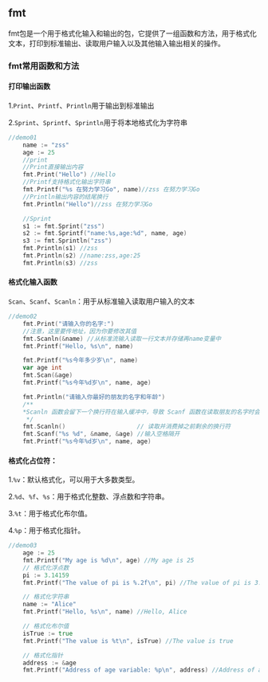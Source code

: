 ## fmt

fmt包是一个用于格式化输入和输出的包，它提供了一组函数和方法，用于格式化文本，打印到标准输出、读取用户输入以及其他输入输出相关的操作。

### fmt常用函数和方法

#### 打印输出函数

1.`Print`、`Printf`、`Println`用于输出到标准输出

2.`Sprint`、`Sprintf`、`Sprintln`用于将本地格式化为字符串

```go
//demo01
	name := "zss"
	age := 25
	//print
	//Print直接输出内容
	fmt.Print("Hello") //Hello
	//Printf支持格式化输出字符串
	fmt.Printf("%s 在努力学习Go", name)//zss 在努力学习Go
	//Println输出内容的结尾换行
	fmt.Println("Hello")//zss 在努力学习Go

	//Sprint
	s1 := fmt.Sprint("zss")
	s2 := fmt.Sprintf("name:%s,age:%d", name, age)
	s3 := fmt.Sprintln("zss")
	fmt.Println(s1) //zss
	fmt.Println(s2) //name:zss,age:25
	fmt.Println(s3) //zss
```

#### 格式化输入函数

`Scan`、`Scanf`、`Scanln`：用于从标准输入读取用户输入的文本

```go
//demo02
	fmt.Print("请输入你的名字:")
	//注意，这里要传地址，因为你要修改其值
	fmt.Scanln(&name) //从标准流输入读取一行文本并存储再name变量中
	fmt.Printf("Hello, %s\n", name)

	fmt.Printf("%s今年多少岁\n", name)
	var age int
	fmt.Scan(&age)
	fmt.Printf("%s今年%d岁\n", name, age)

	fmt.Println("请输入你最好的朋友的名字和年龄")
	/**
	*Scanln 函数会留下一个换行符在输入缓冲中，导致 Scanf 函数在读取朋友的名字时会直接读取这个换行符，而无法等待用户的输入
	 */
	fmt.Scanln()                    // 读取并消费掉之前剩余的换行符
	fmt.Scanf("%s %d", &name, &age) //输入空格隔开
	fmt.Printf("%s今年%d岁\n", name, age)
```

#### 格式化占位符：

1.`%v`：默认格式化，可以用于大多数类型。

2.`%d`、`%f`、`%s`：用于格式化整数、浮点数和字符串。

3.`%t`：用于格式化布尔值。

4.`%p`：用于格式化指针。

```go
//demo03
	age := 25
	fmt.Printf("My age is %d\n", age) //My age is 25
	// 格式化浮点数
	pi := 3.14159
	fmt.Printf("The value of pi is %.2f\n", pi) //The value of pi is 3.14

	// 格式化字符串
	name := "Alice"
	fmt.Printf("Hello, %s\n", name) //Hello, Alice

	// 格式化布尔值
	isTrue := true
	fmt.Printf("The value is %t\n", isTrue) //The value is true

	// 格式化指针
	address := &age
	fmt.Printf("Address of age variable: %p\n", address) //Address of age variable: 0xc0000a6058
```


